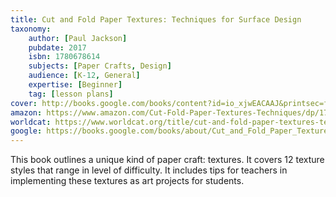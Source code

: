 ```yaml
---
title: Cut and Fold Paper Textures: Techniques for Surface Design
taxonomy:
	author: [Paul Jackson]
	pubdate: 2017
	isbn: 1780678614
	subjects: [Paper Crafts, Design]
	audience: [K-12, General]
	expertise: [Beginner]
	tag: [lesson plans]
cover: http://books.google.com/books/content?id=io_xjwEACAAJ&printsec=frontcover&img=1&zoom=1&source=gbs_api
amazon: https://www.amazon.com/Cut-Fold-Paper-Textures-Techniques/dp/1780678614/ref=sr_1_1?keywords=Cut+and+fold+paper+textures+%3A+techniques+for+surface+design&qid=1569856356&s=gateway&sr=8-1
worldcat: https://www.worldcat.org/title/cut-and-fold-paper-textures-techniques-for-surface-design/oclc/1034634727&referer=brief_results
google: https://books.google.com/books/about/Cut_and_Fold_Paper_Textures.html?hl=&id=io_xjwEACAAJ
---
```

This book outlines a unique kind of paper craft: textures. It covers 12 texture styles that range in level of difficulty. It includes tips for teachers in implementing these textures as art projects for students.